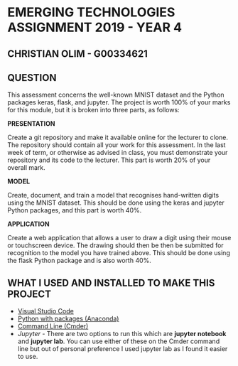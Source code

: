 # EMERGING TECHNOLOGIES ASSIGNMENT 2019 - YEAR 4
## CHRISTIAN OLIM - G00334621



## QUESTION

This assessment concerns the well-known MNIST dataset and the Python packages
keras, flask, and jupyter. The project is worth 100% of your marks for this
module, but it is broken into three parts, as follows:



__PRESENTATION__

Create a git repository and make it available online for the lecturer to clone. The repository should contain all your work for this assessment.
In the last week of term, or otherwise as advised in class, you must demonstrate
your repository and its code to the lecturer. This part is worth 20% of your overall
mark.


__MODEL__

Create, document, and train a model that recognises hand-written digits
using the MNIST dataset. This should be done using the keras and jupyter Python
packages, and this part is worth 40%.



__APPLICATION__

Create a web application that allows a user to draw a digit using
their mouse or touchscreen device. The drawing should then be then be submitted
for recognition to the model you have trained above. This should be done using
the flask Python package and is also worth 40%.



## WHAT I USED AND INSTALLED TO MAKE THIS PROJECT

+ [Visual Studio Code](https://code.visualstudio.com/)
+ [Python with packages (Anaconda)](https://www.anaconda.com/distribution/)
+ [Command Line (Cmder)](https://cmder.net/)
+ *Jupyter* - There are two options to run this which are __jupyter notebook__ and __jupyter lab__. You can use either of these on the Cmder command line but out of personal preference I used jupyter lab as I found it easier to use.



